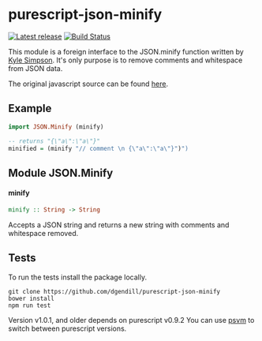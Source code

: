 # purescript-json-minify

[![Latest release](https://img.shields.io/bower/v/purescript-json-minify.svg)](https://github.com/dgendill/purescript-json-minify/releases)
[![Build Status](https://travis-ci.org/dgendill/purescript-json-minify.svg?branch=master)](https://travis-ci.org/dgendill/purescript-json-minify)

This module is a foreign interface to the JSON.minify function written by [Kyle Simpson](http://getify.me/). It's only purpose is to remove comments and whitespace from JSON data.

The original javascript source can be found [here](https://github.com/getify/JSON.minify/tree/javascript).

## Example

```purescript
import JSON.Minify (minify)

-- returns "{\"a\":\"a\"}"
minified = (minify "// comment \n {\"a\":\"a\"}")")
```

## Module JSON.Minify

#### minify

``` purescript
minify :: String -> String
```

Accepts a JSON string and returns a new string with comments and whitespace removed.

## Tests

To run the tests install the package locally.

```
git clone https://github.com/dgendill/purescript-json-minify
bower install
npm run test
```

Version v1.0.1, and older depends on purescript v0.9.2  You can use [psvm](https://www.npmjs.com/package/psvm) to switch between purescript versions.
